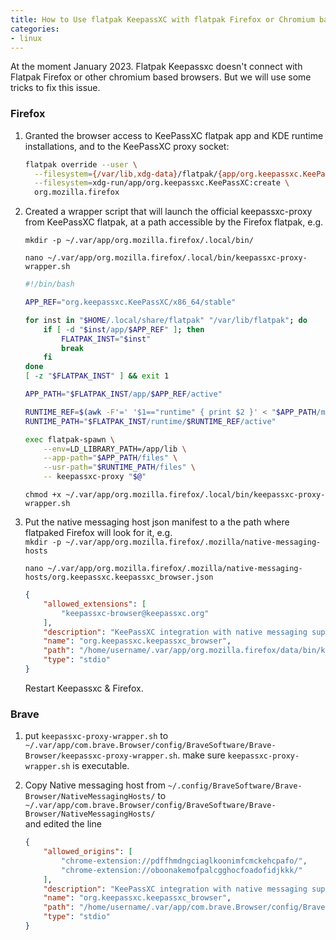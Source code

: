 ```yaml
---
title: How to Use flatpak KeepassXC with flatpak Firefox or Chromium based browser.
categories:
- linux
---
```


At the moment January 2023. Flatpak Keepassxc doesn't connect with Flatpak Firefox or other chromium based browsers. But we will use some tricks to fix this issue.  

### Firefox

1. Granted the browser access to KeePassXC flatpak app and KDE runtime installations, and to the KeePassXC proxy socket:  

   ```bash
   flatpak override --user \
     --filesystem={/var/lib,xdg-data}/flatpak/{app/org.keepassxc.KeePassXC,runtime/org.kde.Platform}:ro \
     --filesystem=xdg-run/app/org.keepassxc.KeePassXC:create \
     org.mozilla.firefox
   ```

2. Created a wrapper script that will launch the official keepassxc-proxy from KeePassXC flatpak, at a path accessible by the Firefox flatpak, e.g.   

	`mkdir -p ~/.var/app/org.mozilla.firefox/.local/bin/`  
	
	`nano ~/.var/app/org.mozilla.firefox/.local/bin/keepassxc-proxy-wrapper.sh`   

   ```bash
   #!/bin/bash
   
   APP_REF="org.keepassxc.KeePassXC/x86_64/stable"
   
   for inst in "$HOME/.local/share/flatpak" "/var/lib/flatpak"; do
       if [ -d "$inst/app/$APP_REF" ]; then
           FLATPAK_INST="$inst"
           break
       fi
   done
   [ -z "$FLATPAK_INST" ] && exit 1
   
   APP_PATH="$FLATPAK_INST/app/$APP_REF/active"
   
   RUNTIME_REF=$(awk -F'=' '$1=="runtime" { print $2 }' < "$APP_PATH/metadata")
   RUNTIME_PATH="$FLATPAK_INST/runtime/$RUNTIME_REF/active"
   
   exec flatpak-spawn \
       --env=LD_LIBRARY_PATH=/app/lib \
       --app-path="$APP_PATH/files" \
       --usr-path="$RUNTIME_PATH/files" \
       -- keepassxc-proxy "$@"
   ```

    
   `chmod +x ~/.var/app/org.mozilla.firefox/.local/bin/keepassxc-proxy-wrapper.sh`  

3. Put the native messaging host json manifest to a the path where flatpaked Firefox will look for it, e.g.   
    `mkdir -p ~/.var/app/org.mozilla.firefox/.mozilla/native-messaging-hosts`
    
   `nano ~/.var/app/org.mozilla.firefox/.mozilla/native-messaging-hosts/org.keepassxc.keepassxc_browser.json`  
   
   ```json
   {
       "allowed_extensions": [
           "keepassxc-browser@keepassxc.org"
       ],
       "description": "KeePassXC integration with native messaging support",
       "name": "org.keepassxc.keepassxc_browser",
       "path": "/home/username/.var/app/org.mozilla.firefox/data/bin/keepassxc-proxy-wrapper.sh",
       "type": "stdio"
   }
   ```

   
	Restart Keepassxc & Firefox.

###  Brave
1. put `keepassxc-proxy-wrapper.sh` to `~/.var/app/com.brave.Browser/config/BraveSoftware/Brave-Browser/keepassxc-proxy-wrapper.sh`. make sure `keepassxc-proxy-wrapper.sh` is executable.  

2. Copy Native messaging host from `~/.config/BraveSoftware/Brave-Browser/NativeMessagingHosts/` to `~/.var/app/com.brave.Browser/config/BraveSoftware/Brave-Browser/NativeMessagingHosts/`  
and edited the line  

   ```json
   {
       "allowed_origins": [
           "chrome-extension://pdffhmdngciaglkoonimfcmckehcpafo/",
           "chrome-extension://oboonakemofpalcgghocfoadofidjkkk/"
       ],
       "description": "KeePassXC integration with native messaging support",
       "name": "org.keepassxc.keepassxc_browser",
       "path": "/home/username/.var/app/com.brave.Browser/config/BraveSoftware/Brave-Browser/keepassxc-proxy-wrapper.sh",
       "type": "stdio"
   }
   ```
